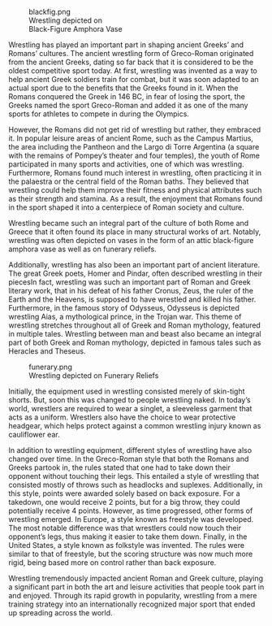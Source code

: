 <c><figure><Image>blackfig.png</Image><figcaption>Wrestling depicted on <br/> Black-Figure Amphora Vase</figcaption></figure></c>
Wrestling has played an important part in shaping ancient Greeks’ and Romans’ cultures. The ancient wrestling form of Greco-Roman originated from the ancient Greeks, dating so far back that it is considered to be the oldest competitive sport today. At first, wrestling was invented as a way to help ancient Greek soldiers train for combat, but it was soon adapted to an actual sport due to the benefits that the Greeks found in it. When the Romans conquered the Greek in 146 BC, in fear of losing the sport, the Greeks named the sport Greco-Roman and added it as one of the many sports for athletes to compete in during the Olympics.

However, the Romans did not get rid of wrestling but rather, they embraced it. In popular leisure areas of ancient Rome, such as the Campus Martius, the area including the Pantheon and the Largo di Torre Argentina (a square with the remains of Pompey’s theater and four temples), the youth of Rome participated in many sports and activities, one of which was wrestling. Furthermore, Romans found much interest in wrestling, often practicing it in the palaestra or the central field of the Roman baths. They believed that wrestling could help them improve their fitness and physical attributes such as their strength and stamina. As a result, the enjoyment that Romans found in the sport shaped it into a centerpiece of Roman society and culture.

Wrestling became such an integral part of the culture of both Rome and Greece that it often found its place in many structural works of art. Notably, wrestling was often depicted on vases in the form of an attic black-figure amphora vase as well as on funerary reliefs.

Additionally, wrestling has also been an important part of ancient literature. The great Greek poets, Homer and Pindar, often described wrestling in their piecesIn fact, wrestling was such an important part of Roman and Greek literary work, that in his defeat of his father Cronus, Zeus, the ruler of the Earth and the Heavens, is supposed to have wrestled and killed his father. Furthermore, in the famous story of Odysseus, Odysseus is depicted wrestling Aias, a mythological prince, in the Trojan war. This theme of wrestling stretches throughout all of Greek and Roman mythology, featured in multiple tales. Wrestling between man and beast also became an integral part of both Greek and Roman mythology, depicted in famous tales such as Heracles and Theseus.
<c><figure><Image width:300px>funerary.png</Image><figcaption>Wrestling depicted on Funerary Reliefs</figcaption></figure></c>
Initially, the equipment used in wrestling consisted merely of skin-tight shorts. But, soon this was changed to people wrestling naked. In today’s world, wrestlers are required to wear a singlet, a sleeveless garment that acts as a uniform. Wrestlers also have the choice to wear protective headgear, which helps protect against a common wrestling injury known as cauliflower ear.

In addition to wrestling equipment, different styles of wrestling have also changed over time. In the Greco-Roman style that both the Romans and Greeks partook in, the rules stated that one had to take down their opponent without touching their legs. This entailed a style of wrestling that consisted mostly of throws such as headlocks and suplexes. Additionally, in this style, points were awarded solely based on back exposure. For a takedown, one would receive 2 points, but for a big throw, they could potentially receive 4 points. However, as time progressed, other forms of wrestling emerged. In Europe, a style known as freestyle was developed. The most notable difference was that wrestlers could now touch their opponent’s legs, thus making it easier to take them down. Finally, in the United States, a style known as folkstyle was invented. The rules were similar to that of freestyle, but the scoring structure was now much more rigid, being based more on control rather than back exposure.

Wrestling tremendously impacted ancient Roman and Greek culture, playing a significant part in both the art and leisure activities that people took part in and enjoyed. Through its rapid growth in popularity, wrestling from a mere training strategy into an internationally recognized major sport that ended up spreading across the world.
